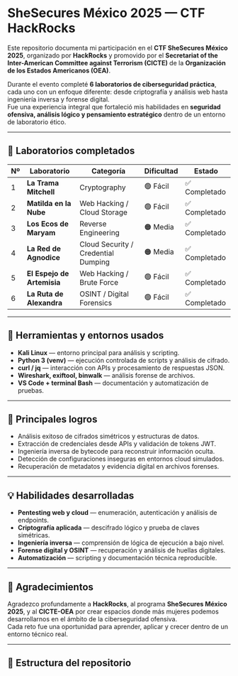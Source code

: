 # SheSecures México 2025 — CTF HackRocks

Este repositorio documenta mi participación en el **CTF SheSecures México 2025**, organizado por **HackRocks** y promovido por el **Secretariat of the Inter-American Committee against Terrorism (CICTE)** de la **Organización de los Estados Americanos (OEA)**.  

Durante el evento completé **6 laboratorios de ciberseguridad práctica**, cada uno con un enfoque diferente: desde criptografía y análisis web hasta ingeniería inversa y forense digital.  
Fue una experiencia integral que fortaleció mis habilidades en **seguridad ofensiva, análisis lógico y pensamiento estratégico** dentro de un entorno de laboratorio ético.

---

## 🧩 Laboratorios completados

| Nº | Laboratorio | Categoría | Dificultad | Estado |
|----|--------------|------------|-------------|---------|
| 1 | **La Trama Mitchell** | Cryptography | 🟢 Fácil | ✅ Completado |
| 2 | **Matilda en la Nube** | Web Hacking / Cloud Storage | 🟢 Fácil | ✅ Completado |
| 3 | **Los Ecos de Maryam** | Reverse Engineering | 🟠 Media | ✅ Completado |
| 4 | **La Red de Agnodice** | Cloud Security / Credential Dumping | 🟠 Media | ✅ Completado |
| 5 | **El Espejo de Artemisia** | Web Hacking / Brute Force | 🟢 Fácil | ✅ Completado |
| 6 | **La Ruta de Alexandra** | OSINT / Digital Forensics | 🟢 Fácil | ✅ Completado |

---

## 🧰 Herramientas y entornos usados

- **Kali Linux** — entorno principal para análisis y scripting.  
- **Python 3 (venv)** — ejecución controlada de scripts y análisis de cifrado.  
- **curl / jq** — interacción con APIs y procesamiento de respuestas JSON.  
- **Wireshark, exiftool, binwalk** — análisis forense de archivos.  
- **VS Code + terminal Bash** — documentación y automatización de pruebas.

---

## 🎯 Principales logros

- Análisis exitoso de cifrados simétricos y estructuras de datos.  
- Extracción de credenciales desde APIs y validación de tokens JWT.  
- Ingeniería inversa de bytecode para reconstruir información oculta.  
- Detección de configuraciones inseguras en entornos cloud simulados.  
- Recuperación de metadatos y evidencia digital en archivos forenses.

---

## 💡 Habilidades desarrolladas

- **Pentesting web y cloud** — enumeración, autenticación y análisis de endpoints.  
- **Criptografía aplicada** — descifrado lógico y prueba de claves simétricas.  
- **Ingeniería inversa** — comprensión de lógica de ejecución a bajo nivel.  
- **Forense digital y OSINT** — recuperación y análisis de huellas digitales.  
- **Automatización** — scripting y documentación técnica reproducible.

---

## 🙌 Agradecimientos

Agradezco profundamente a **HackRocks**, al programa **SheSecures México 2025**, y al **CICTE-OEA** por crear espacios donde más mujeres podemos desarrollarnos en el ámbito de la ciberseguridad ofensiva.  
Cada reto fue una oportunidad para aprender, aplicar y crecer dentro de un entorno técnico real.

---

## 📁 Estructura del repositorio


